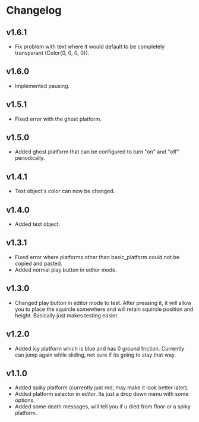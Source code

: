 # Changelog

## v1.6.1
 - Fix problem with text where it would default to be completely transparant (Color{0, 0, 0, 0}).

## v1.6.0
 - Implemented pausing.

## v1.5.1
 - Fixed error with the ghost platform.

## v1.5.0
 - Added ghost platform that can be configured to turn "on" and "off" periodically.

## v1.4.1
 - Text object's color can now be changed.

## v1.4.0
 - Added text object.

## v1.3.1
 - Fixed error where platforms other than basic_platform could not be copied and pasted.
 - Added normal play button in editor mode.

## v1.3.0
 - Changed play button in editor mode to test. After pressing it, it will allow you to place the squircle somewhere and will retain squircle position and height. Basically just makes testing easier.

## v1.2.0
 - Added icy platform which is blue and has 0 ground friction. Currently can jump again while sliding, not sure if its going to stay that way.

## v1.1.0
 - Added spiky platform (currently just red, may make it look better later).
 - Added platform selector in editor. Its just a drop down menu with some options.
 - Added some death messages, will tell you if u died from floor or a spiky platform.
